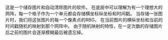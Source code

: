 这是一个储存图片和自动清除图片的软件。
在底层中可以理解为有一个理想大的网阵，每一个格子作为一个单元都会存储横坐标纵坐标和时间戳。
当存储一张图片时，我们将这张图片的每一个像素点的RBG，
在当前图片的横纵坐标和当前的时间戳随机的映射到那个网阵中。
由于随机映射的特性，在一定次数的存储图片后之前的图片会逐渐模糊最后被遗忘掉。
